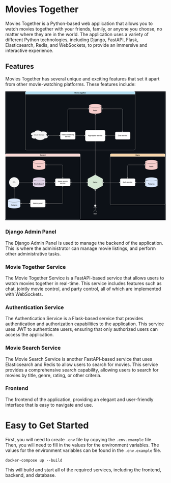 # Movies Together

Movies Together is a Python-based web application that allows you to watch movies together with your friends, family, or anyone you choose, no matter where they are in the world. The application uses a variety of different Python technologies, including Django, FastAPI, Flask, Elasticsearch, Redis, and WebSockets, to provide an immersive and interactive experience.

## Features
Movies Together has several unique and exciting features that set it apart from other movie-watching platforms. These features include:

![img](architecture/Service3.png)


### Django Admin Panel
The Django Admin Panel is used to manage the backend of the application. This is where the administrator can manage movie listings, and perform other administrative tasks.

### Movie Together Service
The Movie Together Service is a FastAPI-based service that allows users to watch movies together in real-time. This service includes features such as chat, jointly movie control, and party control, all of which are implemented with WebSockets.

### Authentication Service
The Authentication Service is a Flask-based service that provides authentication and authorization capabilities to the application. This service uses JWT to authenticate users, ensuring that only authorized users can access the application.

### Movie Search Service
The Movie Search Service is another FastAPI-based service that uses Elasticsearch and Redis to allow users to search for movies. This service provides a comprehensive search capability, allowing users to search for movies by title, genre, rating, or other criteria.

### Frontend
The frontend of the application, providing an elegant and user-friendly interface that is easy to navigate and use.

# Easy to Get Started
First, you will need to create `.env` file by copying the `.env.example` file. Then, you will need to fill in the values for the environment variables. The values for the environment variables can be found in the `.env.example` file.

```console
docker-compose up --build
``` 
This will build and start all of the required services, including the frontend, backend, and database.



